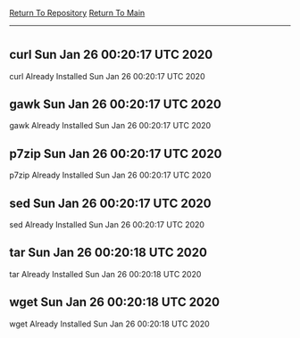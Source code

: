 [Return To Repository](https://github.com/deathbybandaid/piholeparser/)
[Return To Main](https://github.com/deathbybandaid/piholeparser/blob/master/RecentRunLogs/Mainlog.md)
____________________________________
# 
## curl Sun Jan 26 00:20:17 UTC 2020
curl Already Installed Sun Jan 26 00:20:17 UTC 2020
## gawk Sun Jan 26 00:20:17 UTC 2020
gawk Already Installed Sun Jan 26 00:20:17 UTC 2020
## p7zip Sun Jan 26 00:20:17 UTC 2020
p7zip Already Installed Sun Jan 26 00:20:17 UTC 2020
## sed Sun Jan 26 00:20:17 UTC 2020
sed Already Installed Sun Jan 26 00:20:17 UTC 2020
## tar Sun Jan 26 00:20:18 UTC 2020
tar Already Installed Sun Jan 26 00:20:18 UTC 2020
## wget Sun Jan 26 00:20:18 UTC 2020
wget Already Installed Sun Jan 26 00:20:18 UTC 2020
